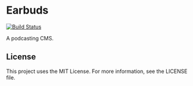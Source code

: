 # Earbuds

[![Build Status](https://travis-ci.org/maclover7/earbuds.svg?branch=master)](https://travis-ci.org/maclover7/earbuds)

A podcasting CMS.

## License

This project uses the MIT License. For more information, see the LICENSE file.
